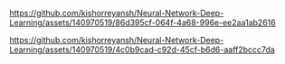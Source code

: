 


https://github.com/kishorreyansh/Neural-Network-Deep-Learning/assets/140970519/86d395cf-064f-4a68-996e-ee2aa1ab2616



https://github.com/kishorreyansh/Neural-Network-Deep-Learning/assets/140970519/4c0b9cad-c92d-45cf-b6d6-aaff2bccc7da

